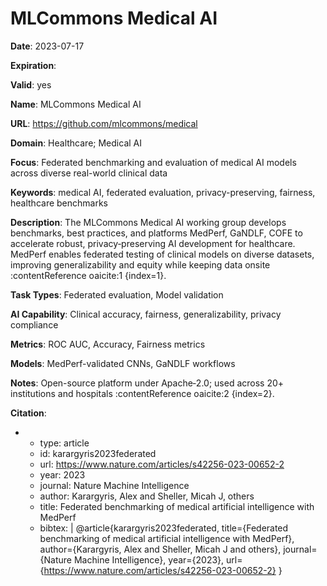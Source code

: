 # MLCommons Medical AI

**Date**: 2023-07-17

**Expiration**: 

**Valid**: yes

**Name**: MLCommons Medical AI

**URL**: https://github.com/mlcommons/medical

**Domain**: Healthcare; Medical AI

**Focus**: Federated benchmarking and evaluation of medical AI models across diverse real-world clinical data

**Keywords**: medical AI, federated evaluation, privacy-preserving, fairness, healthcare benchmarks

**Description**: The MLCommons Medical AI working group develops benchmarks, best practices, and platforms  MedPerf, GaNDLF, COFE  to accelerate robust, privacy‐preserving AI development for healthcare. MedPerf enables federated testing of clinical models on diverse datasets, improving generalizability and equity while keeping data onsite :contentReference oaicite:1 {index=1}. 

**Task Types**: Federated evaluation, Model validation

**AI Capability**: Clinical accuracy, fairness, generalizability, privacy compliance

**Metrics**: ROC AUC, Accuracy, Fairness metrics

**Models**: MedPerf-validated CNNs, GaNDLF workflows

**Notes**: Open-source platform under Apache‑2.0; used across 20+ institutions and hospitals :contentReference oaicite:2 {index=2}.

**Citation**:

-
  - type: article
  - id: karargyris2023federated
  - url: https://www.nature.com/articles/s42256-023-00652-2
  - year: 2023
  - journal: Nature Machine Intelligence
  - author: Karargyris, Alex and Sheller, Micah J, others
  - title: Federated benchmarking of medical artificial intelligence with MedPerf
  - bibtex: |
      @article{karargyris2023federated,
        title={Federated benchmarking of medical artificial intelligence with MedPerf},
        author={Karargyris, Alex and Sheller, Micah J and others},
        journal={Nature Machine Intelligence},
        year={2023},
        url={https://www.nature.com/articles/s42256-023-00652-2}
      }

